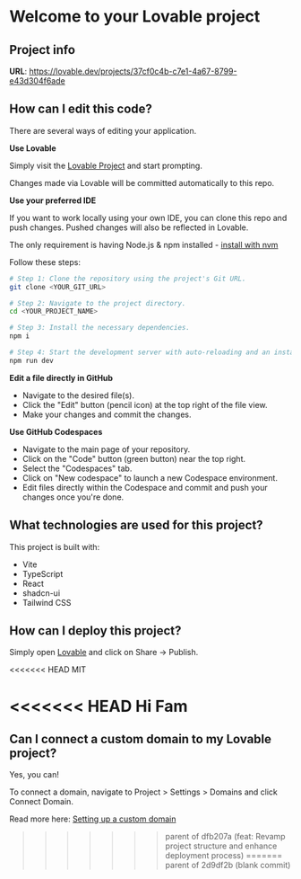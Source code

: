 # Welcome to your Lovable project

## Project info

**URL**: https://lovable.dev/projects/37cf0c4b-c7e1-4a67-8799-e43d304f6ade

## How can I edit this code?

There are several ways of editing your application.

**Use Lovable**

Simply visit the [Lovable Project](https://lovable.dev/projects/37cf0c4b-c7e1-4a67-8799-e43d304f6ade) and start prompting.

Changes made via Lovable will be committed automatically to this repo.

**Use your preferred IDE**

If you want to work locally using your own IDE, you can clone this repo and push changes. Pushed changes will also be reflected in Lovable.

The only requirement is having Node.js & npm installed - [install with nvm](https://github.com/nvm-sh/nvm#installing-and-updating)

Follow these steps:

```sh
# Step 1: Clone the repository using the project's Git URL.
git clone <YOUR_GIT_URL>

# Step 2: Navigate to the project directory.
cd <YOUR_PROJECT_NAME>

# Step 3: Install the necessary dependencies.
npm i

# Step 4: Start the development server with auto-reloading and an instant preview.
npm run dev
```

**Edit a file directly in GitHub**

- Navigate to the desired file(s).
- Click the "Edit" button (pencil icon) at the top right of the file view.
- Make your changes and commit the changes.

**Use GitHub Codespaces**

- Navigate to the main page of your repository.
- Click on the "Code" button (green button) near the top right.
- Select the "Codespaces" tab.
- Click on "New codespace" to launch a new Codespace environment.
- Edit files directly within the Codespace and commit and push your changes once you're done.

## What technologies are used for this project?

This project is built with:

- Vite
- TypeScript
- React
- shadcn-ui
- Tailwind CSS

## How can I deploy this project?

Simply open [Lovable](https://lovable.dev/projects/37cf0c4b-c7e1-4a67-8799-e43d304f6ade) and click on Share -> Publish.

<<<<<<< HEAD
MIT

<<<<<<< HEAD
Hi Fam
=======
## Can I connect a custom domain to my Lovable project?

Yes, you can!

To connect a domain, navigate to Project > Settings > Domains and click Connect Domain.

Read more here: [Setting up a custom domain](https://docs.lovable.dev/tips-tricks/custom-domain#step-by-step-guide)
>>>>>>> parent of dfb207a (feat: Revamp project structure and enhance deployment process)
=======
>>>>>>> parent of 2d9df2b (blank commit)
